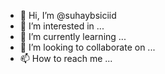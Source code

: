 - 👋 Hi, I’m @suhaybsiciid
- 👀 I’m interested in ...
- 🌱 I’m currently learning ...
- 💞️ I’m looking to collaborate on ...
- 📫 How to reach me ...

<!---
suhaybsiciid/suhaybsiciid is a ✨ special ✨ repository because its `README.md` (this file) appears on your GitHub profile.
You can click the Preview link to take a look at your changes.
--->
